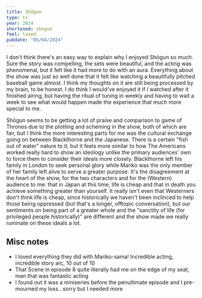 ```yaml
---
title: Shōgun
type: tv
year: 2024
shortened: shogun
feel: loved
pubdate: "05/04/2024"
---
```


I don't think there's an easy way to explain why I enjoyed Shōgun so much. Sure the story was compelling, the sets were beautiful, and the acting was phenomenal, but it felt like it had more to do with an aura. Everything about the show was just so well done that it felt like watching a beautifully pitched baseball game almost. I think my thoughts on it are still being processed by my brain, to be honest. I do think I would've enjoyed it if I watched after it finished airing, but having the ritual of tuning in weekly and having to wait a week to see what would happen made the experience that much more special to me. 
  
Shōgun seems to be getting a lot of praise and comparison to game of Thrones due to the plotting and scheming in the show, both of which are fair, but I think the more interesting parts for me was the cultural exchange going on between Blackthorne and the Japanese. There is a certain "fish out of water" nature to it, but it feels more similar to how The Americans worked really hard to show an ideology unlike the primary audiences' own to force them to consider their ideals more closely. Blackthorne left his family in London to seek personal glory while Mariko was the only member of her family left alive to serve a greater purpose. It's the disagreement at the heart of the show, for the two characters and for the (Western) audience to me: that in Japan at this time, life is cheap and that in death you achieve something greater than yourself. It really isn't even that Westerners don't think life is cheap, since historically we haven't been inclinced to help those being oppressed (but that's a longer, offtopic conversation), but our sentiments on being part of a greater whole and the "sanctity of life (for privileged people historically)" are different and the show made we really ruminate on these ideals a lot.


## Misc notes
- I loved everything they did with Mariko-sama! Incredible acting, incredible story arc, 10 out of 10
- That Scene in episode 8 quite literally had me on the edge of my seat, man that was fantastic acting
- I found out it was a miniseries before the penultimate episode and I pre-mourned my loss...sorry but I needed more
